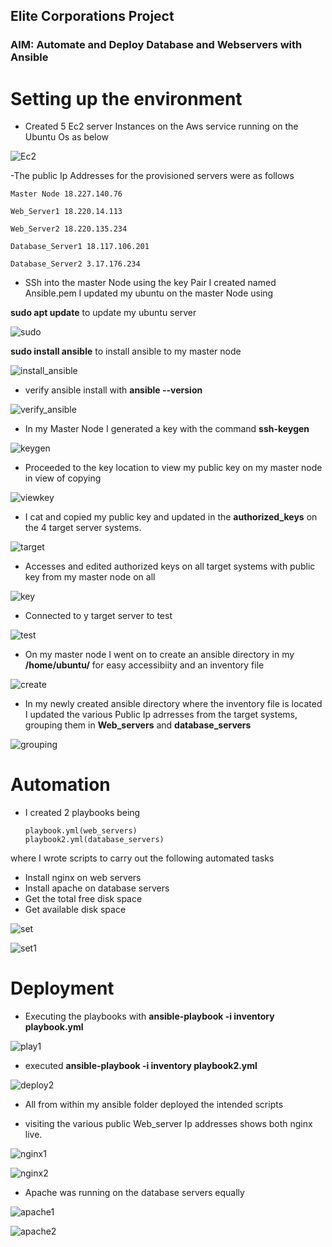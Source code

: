 ## Elite Corporations Project

### AIM: Automate and Deploy Database and Webservers with Ansible

# Setting up the environment 

- Created 5 Ec2 server Instances on the Aws service running on the Ubuntu Os as below

![Ec2](/DevAdv/pj1/Images/Instances_5servers.jpg)

-The public Ip Addresses for the provisioned servers were as follows



    Master Node 18.227.140.76

    Web_Server1 18.220.14.113

    Web_Server2 18.220.135.234

    Database_Server1 18.117.106.201

    Database_Server2 3.17.176.234




- SSh into the master Node using the key Pair I created named Ansible.pem I updated my ubuntu on the master Node using

**sudo apt update** to update my ubuntu server 

![sudo](/DevAdv/pj1/Images/sudo_aprt_update_ubuntu.jpg)

**sudo install ansible** to install ansible to my master node

![install_ansible](/DevAdv/pj1/Images/sudo_apt_install_ansible.jpg)

- verify ansible install with **ansible --version**

![verify_ansible](/DevAdv/pj1/Images/verify_ansible_install_verion.jpg)

- In my Master Node I generated a key with the command **ssh-keygen**

![keygen](/DevAdv/pj1/Images/create_keygen.jpg)

- Proceeded to the key location to view my public key on my master node in view of copying

![viewkey](/DevAdv/pj1/Images/on_master_node_i_get_to_my_directory_to_view_and-copy_my_key.jpg)

- I cat and copied my public key and updated in the **authorized_keys** on the 4 target server systems.

![target](/DevAdv/pj1/Images/cat_and_copied_my_authorized_key_from_my_master_node.jpg)

- Accesses and edited authorized keys on all target systems with public key from my master node on all  

![key](/DevAdv/pj1/Images/edited_authorized_keys_on_target_system.jpg)

- Connected to y target server to test 

![test](/DevAdv/pj1/Images/from_master_node_i_connect_directly_after_pasting_key-in_authorized_keys.jpg)

- On my master node I went on to create an ansible directory in my **/home/ubuntu/** for easy accessibiity and an inventory file

![create](/DevAdv/pj1/Images/create_ansible_dir_and_inventory_file.jpg)

- In my newly created ansible directory where the inventory file is located I updated the various Public Ip adrresses from the target systems, grouping them in **Web_servers** and **database_servers**

![grouping](/DevAdv/pj1/Images/setup_my_inventory-list.jpg)

# Automation

- I created 2 playbooks being 

      playbook.yml(web_servers) 
      playbook2.yml(database_servers)

where I wrote scripts to carry out the following automated tasks

  - Install nginx on web servers
  - Install apache on database servers
  - Get the total free disk space
  - Get available disk space

![set](/DevAdv/pj1/Images/playbook1_webserver_playbook.jpg)

![set1](/DevAdv/pj1/Images/playbook2_config.jpg)

# Deployment

- Executing the playbooks with **ansible-playbook -i inventory playbook.yml** 

![play1](/DevAdv/pj1/Images/playbook1_done_webservers.jpg)

- executed **ansible-playbook -i inventory playbook2.yml** 

![deploy2](/DevAdv/pj1/Images/playbook2_executed_successfully.jpg)

- All from within my ansible folder deployed the intended scripts

- visiting the various public Web_server Ip addresses shows both nginx live.

![nginx1](/DevAdv/pj1/Images/nginx_active_on_first_web_server.jpg)

![nginx2](/DevAdv/pj1/Images/nginx_active_on_second%20_web_server.jpg)

- Apache was running on the database servers equally

![apache1](/DevAdv/pj1/Images/apache1.jpg)

![apache2](/DevAdv/pj1/Images/apache2_live.jpg)



